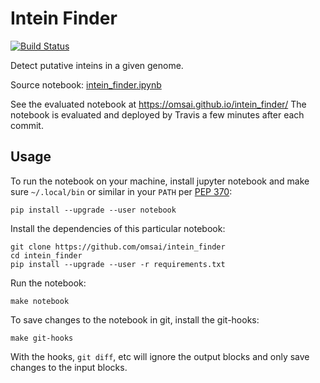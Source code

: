 # Intein Finder

[![Build Status](https://travis-ci.org/omsai/intein_finder.svg?branch=master)](https://travis-ci.org/omsai/intein_finder)

Detect putative inteins in a given genome.

Source notebook: [intein_finder.ipynb](intein_finder.ipynb)

See the evaluated notebook at https://omsai.github.io/intein_finder/
The notebook is evaluated and deployed by Travis a few minutes after
each commit.

## Usage

To run the notebook on your machine, install jupyter notebook and make
sure `~/.local/bin` or similar in your `PATH` per
[PEP 370](https://www.python.org/dev/peps/pep-0370/):

    pip install --upgrade --user notebook

Install the dependencies of this particular notebook:

    git clone https://github.com/omsai/intein_finder
    cd intein_finder
    pip install --upgrade --user -r requirements.txt

Run the notebook:

    make notebook

To save changes to the notebook in git, install the git-hooks:

    make git-hooks

With the hooks, `git diff`, etc will ignore the output blocks and only
save changes to the input blocks.
